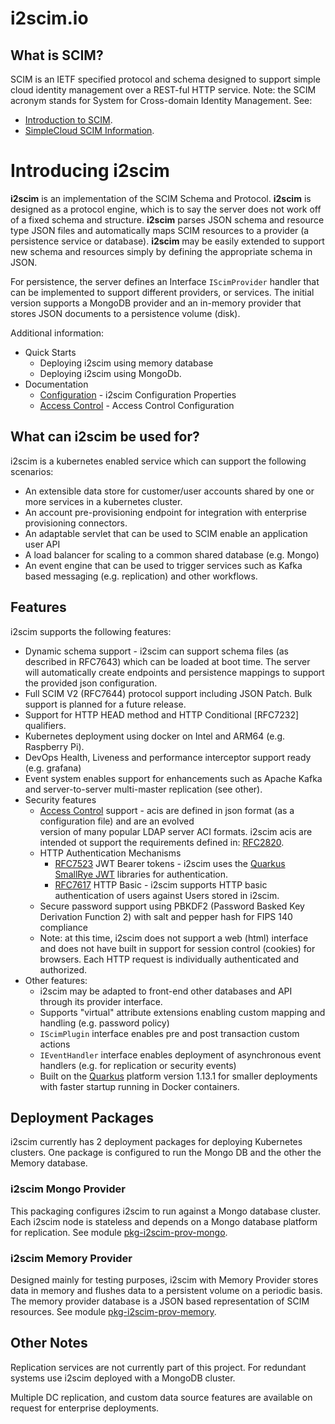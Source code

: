 # i2scim.io

## What is SCIM?

SCIM is an IETF specified protocol and schema designed to support simple cloud identity management over a REST-ful HTTP
service. Note: the SCIM acronym stands for System for Cross-domain Identity Management.
See: 
 * [Introduction to SCIM](Intro-to-SCIM.md).
 * [SimpleCloud SCIM Information](https://simplecloud.info). 

# Introducing **i2scim**

**i2scim** is an implementation of the SCIM Schema  and Protocol. **i2scim** is designed as a protocol engine, which is to say the server 
does not work off of a fixed schema and structure. **i2scim** parses JSON schema and resource type JSON files and automatically
maps SCIM resources to a provider (a persistence service or database). **i2scim** may be easily extended to support new
schema and resources simply by defining the appropriate schema in JSON.

For persistence, the server defines an Interface `IScimProvider` handler that can be implemented to support 
different providers, or services. The initial version supports a MongoDB provider and an in-memory provider that stores 
JSON documents to a persistence volume (disk).

Additional information:

* Quick Starts
    * Deploying i2scim using memory database
    * Deploying i2scim using MongoDb.
* Documentation
    * [Configuration](Configuration.md) - i2scim Configuration Properties
    * [Access Control](AccessControl.md) - Access Control Configuration

## What can i2scim be used for?
i2scim is a kubernetes enabled service which can support the following scenarios:
* An extensible data store for customer/user accounts shared by one or more services in a kubernetes cluster. 
* An account pre-provisioning endpoint for integration with enterprise provisioning connectors.
* An adaptable servlet that can be used to SCIM enable an application user API
* A load balancer for scaling to a common shared database (e.g. Mongo)
* An event engine that can be used to trigger services such as Kafka based messaging (e.g. replication) and other 
  workflows.
  
## Features

i2scim supports the following features:

* Dynamic schema support - i2scim can support schema files (as described in RFC7643) which can be loaded at boot 
  time. The
  server will automatically create endpoints and persistence mappings to support the provided json configuration.
* Full SCIM V2 (RFC7644) protocol support including JSON Patch. Bulk support is planned for a future release.
* Support for HTTP HEAD method and HTTP Conditional [RFC7232] qualifiers.
* Kubernetes deployment using docker on Intel and ARM64 (e.g. Raspberry Pi).
* DevOps Health, Liveness and performance interceptor support ready (e.g. grafana)
* Event system enables support for enhancements such as Apache Kafka and server-to-server multi-master replication (see
  other).
* Security features
    * [Access Control](AccessControl.md) support - acis are defined in json format (as a configuration file) and are an evolved  
      version of many popular LDAP server ACI formats. i2scim acis are intended ot support the requirements defined in:
      [RFC2820](https://datatracker.ietf.org/doc/rfc2820/).
    * HTTP Authentication Mechanisms
        * [RFC7523](https://tools.ietf.org/html/rfc7523) JWT Bearer tokens - i2scim uses
          the [Quarkus SmallRye JWT](https://quarkus.io/guides/security-jwt) libraries for authentication.
        * [RFC7617](https://tools.ietf.org/html/rfc7617) HTTP Basic - i2scim supports HTTP basic authentication of users
          against Users stored in i2scim.
    * Secure password support using PBKDF2 (Password Basked Key Derivation Function 2) with salt and pepper hash for
      FIPS 140 compliance
    * Note: at this time, i2scim does not support a web (html) interface and does not have built in support for 
      session control (cookies) for browsers. Each HTTP request is individually authenticated and authorized.
* Other features:
    * i2scim may be adapted to front-end other databases and API through its provider interface.
    * Supports "virtual" attribute extensions enabling custom mapping and handling (e.g. password policy)
    * `IScimPlugin` interface enables pre and post transaction custom actions
    * `IEventHandler` interface enables deployment of asynchronous event handlers (e.g. for replication or security
      events)
    * Built on the [Quarkus](https://quarkus.io) platform version 1.13.1 for smaller deployments with faster startup
      running in Docker containers.

## Deployment Packages

i2scim currently has 2 deployment packages for deploying Kubernetes clusters. One package is
configured to run the Mongo DB and the other the Memory database.

### i2scim Mongo Provider

This packaging configures i2scim to run against a Mongo database cluster. Each i2scim node is stateless and depends on a
Mongo database platform for replication. See module [pkg-i2scim-prov-mongo](pkg-i2scim-prov-mongodb).

### i2scim Memory Provider

Designed mainly for testing purposes, i2scim with Memory Provider stores data in memory and flushes data to a persistent
volume on a periodic basis. The memory provider database is a JSON based representation of SCIM resources. See
module [pkg-i2scim-prov-memory](pkg-i2scim-prov-memory).

## Other Notes

Replication services are not currently part of this project. For redundant systems use i2scim deployed with a 
MongoDB cluster.

Multiple DC replication, and custom data source features are available on request for enterprise deployments.
